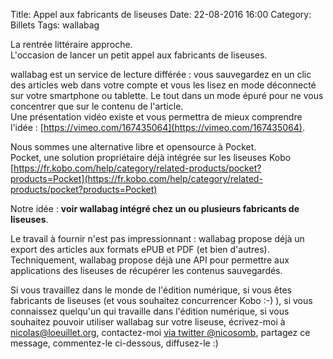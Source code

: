 Title: Appel aux fabricants de liseuses
Date: 22-08-2016 16:00
Category: Billets
Tags: wallabag

La rentrée littéraire approche.  
L'occasion de lancer un petit appel aux fabricants de liseuses.

wallabag est un service de lecture différée : vous sauvegardez en un clic des articles web dans votre compte et vous les lisez en mode déconnecté sur votre smartphone ou tablette. Le tout dans un mode épuré pour ne vous concentrer que sur le contenu de l'article.  
Une présentation vidéo existe et vous permettra de mieux comprendre l'idée : [https://vimeo.com/167435064](https://vimeo.com/167435064).

Nous sommes une alternative libre et opensource à Pocket.  
Pocket, une solution propriétaire déjà intégrée sur les liseuses Kobo [https://fr.kobo.com/help/category/related-products/pocket?products=Pocket](https://fr.kobo.com/help/category/related-products/pocket?products=Pocket)

Notre idée : **voir wallabag intégré chez un ou plusieurs fabricants de liseuses**.

Le travail à fournir n'est pas impressionnant : wallabag propose déjà un export des articles aux formats ePUB et PDF (et bien d'autres).  
Techniquement, wallabag propose déjà une API pour permettre aux applications des liseuses de récupérer les contenus sauvegardés.  

Si vous travaillez dans le monde de l'édition numérique, si vous êtes fabricants de liseuses (et vous souhaitez concurrencer Kobo :-) ), si vous connaissez quelqu'un qui travaille dans l'édition numérique, si vous souhaitez pouvoir utiliser wallabag sur votre liseuse, écrivez-moi à [nicolas@loeuillet.org](mailto:nicolas@loeuillet.org), contactez-moi [via twitter @nicosomb](https://twitter.com/nicosomb), partagez ce message, commentez-le ci-dessous, diffusez-le :)
